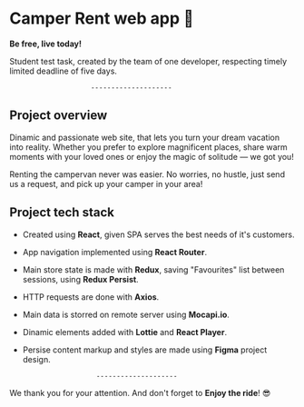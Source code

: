 # Camper Rent web app 🚌

**Be free, live today!**

Student test task, created by the team of one developer, respecting timely
limited deadline of five days.

                        --------------------

## Project overview

Dinamic and passionate web site, that lets you turn your dream vacation into
reality. Whether you prefer to explore magnificent places, share warm moments
with your loved ones or enjoy the magic of solitude — we got you!

Renting the campervan never was easier. No worries, no hustle, just send us a
request, and pick up your camper in your area!

## Project tech stack

- Created using **React**, given SPA serves the best needs of it's customers.
- App navigation implemented using **React Router**.
- Main store state is made with **Redux**, saving "Favourites" list between
  sessions, using **Redux Persist**.
- HTTP requests are done with **Axios**.
- Main data is storred on remote server using **Mocapi.io**.
- Dinamic elements added with **Lottie** and **React Player**.
- Persise content markup and styles are made using **Figma** project design.

                        --------------------

We thank you for your attention. And don't forget to **Enjoy the ride**! 😎
